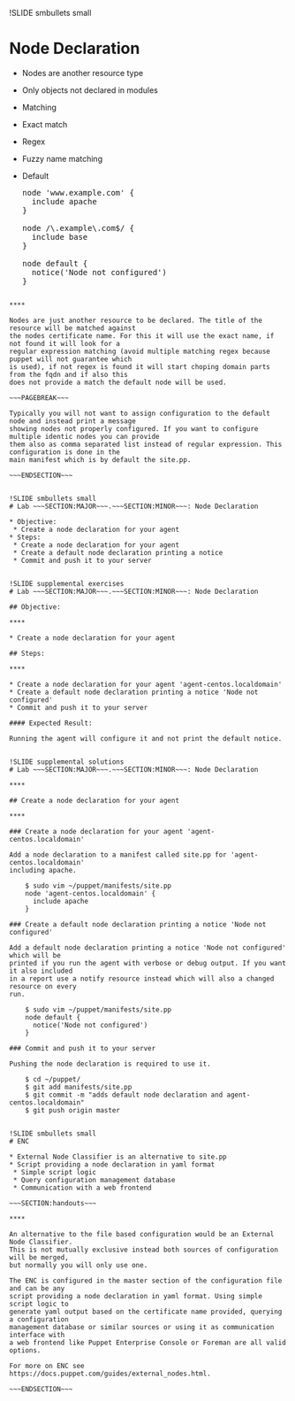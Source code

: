 !SLIDE smbullets small
# Node Declaration

* Nodes are another resource type
* Only objects not declared in modules
* Matching
 * Exact match
 * Regex
 * Fuzzy name matching
 * Default

   <pre>
   node 'www.example.com' {
     include apache
   }<br>
   node /\.example\.com$/ {
     include base
   }<br>
   node default {
     notice('Node not configured')
   }
   </pre>

~~~SECTION:handouts~~~

****

Nodes are just another resource to be declared. The title of the resource will be matched against
the nodes certificate name. For this it will use the exact name, if not found it will look for a
regular expression matching (avoid multiple matching regex because puppet will not guarantee which
is used), if not regex is found it will start choping domain parts from the fqdn and if also this
does not provide a match the default node will be used.

~~~PAGEBREAK~~~

Typically you will not want to assign configuration to the default node and instead print a message
showing nodes not properly configured. If you want to configure multiple identic nodes you can provide
them also as comma separated list instead of regular expression. This configuration is done in the
main manifest which is by default the site.pp.

~~~ENDSECTION~~~


!SLIDE smbullets small
# Lab ~~~SECTION:MAJOR~~~.~~~SECTION:MINOR~~~: Node Declaration

* Objective:
 * Create a node declaration for your agent
* Steps:
 * Create a node declaration for your agent
 * Create a default node declaration printing a notice
 * Commit and push it to your server


!SLIDE supplemental exercises
# Lab ~~~SECTION:MAJOR~~~.~~~SECTION:MINOR~~~: Node Declaration

## Objective:

****

* Create a node declaration for your agent

## Steps:

****

* Create a node declaration for your agent 'agent-centos.localdomain'
* Create a default node declaration printing a notice 'Node not configured'
* Commit and push it to your server

#### Expected Result:

Running the agent will configure it and not print the default notice.


!SLIDE supplemental solutions
# Lab ~~~SECTION:MAJOR~~~.~~~SECTION:MINOR~~~: Node Declaration

****

## Create a node declaration for your agent

****

### Create a node declaration for your agent 'agent-centos.localdomain'

Add a node declaration to a manifest called site.pp for 'agent-centos.localdomain'
including apache.

    $ sudo vim ~/puppet/manifests/site.pp
    node 'agent-centos.localdomain' {
      include apache
    }

### Create a default node declaration printing a notice 'Node not configured'

Add a default node declaration printing a notice 'Node not configured' which will be
printed if you run the agent with verbose or debug output. If you want it also included
in a report use a notify resource instead which will also a changed resource on every
run.

    $ sudo vim ~/puppet/manifests/site.pp
    node default {
      notice('Node not configured')
    }

### Commit and push it to your server

Pushing the node declaration is required to use it.

    $ cd ~/puppet/
    $ git add manifests/site.pp
    $ git commit -m "adds default node declaration and agent-centos.localdomain"
    $ git push origin master


!SLIDE smbullets small
# ENC

* External Node Classifier is an alternative to site.pp
* Script providing a node declaration in yaml format
 * Simple script logic
 * Query configuration management database
 * Communication with a web frontend

~~~SECTION:handouts~~~

****

An alternative to the file based configuration would be an External Node Classifier.
This is not mutually exclusive instead both sources of configuration will be merged,
but normally you will only use one.

The ENC is configured in the master section of the configuration file and can be any
script providing a node declaration in yaml format. Using simple script logic to
generate yaml output based on the certificate name provided, querying a configuration
management database or similar sources or using it as communication interface with
a web frontend like Puppet Enterprise Console or Foreman are all valid options.

For more on ENC see https://docs.puppet.com/guides/external_nodes.html.

~~~ENDSECTION~~~
